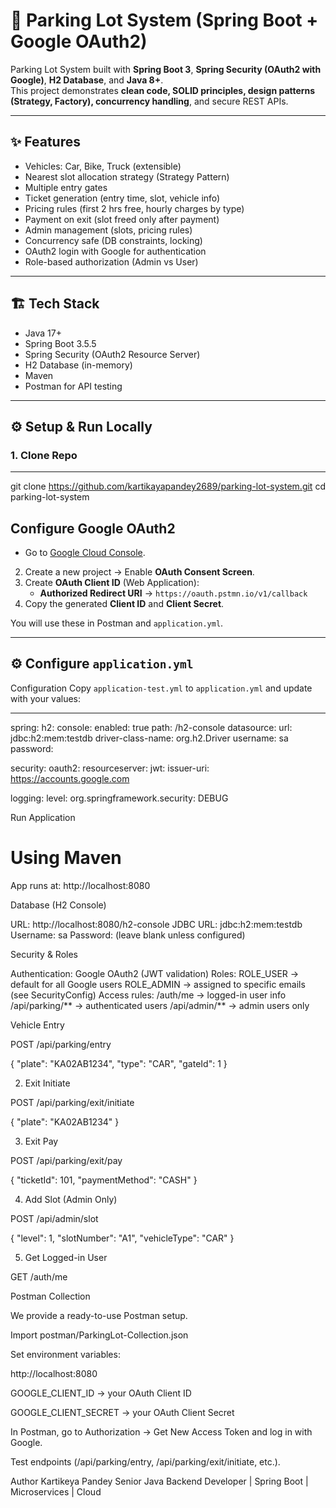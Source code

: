 # 🚗 Parking Lot System (Spring Boot + Google OAuth2)

Parking Lot System built with **Spring Boot 3**, **Spring Security (OAuth2 with Google)**, **H2 Database**, and **Java 8+**.  
This project demonstrates **clean code, SOLID principles, design patterns (Strategy, Factory), concurrency handling**, and secure REST APIs.

---

## ✨ Features
- Vehicles: Car, Bike, Truck (extensible)
- Nearest slot allocation strategy (Strategy Pattern)
- Multiple entry gates
- Ticket generation (entry time, slot, vehicle info)
- Pricing rules (first 2 hrs free, hourly charges by type)
- Payment on exit (slot freed only after payment)
- Admin management (slots, pricing rules)
- Concurrency safe (DB constraints, locking)
- OAuth2 login with Google for authentication
- Role-based authorization (Admin vs User)

---

## 🏗️ Tech Stack
- Java 17+
- Spring Boot 3.5.5
- Spring Security (OAuth2 Resource Server)
- H2 Database (in-memory)
- Maven
- Postman for API testing

---

## ⚙️ Setup & Run Locally

### 1. Clone Repo

---
git clone https://github.com/kartikayapandey2689/parking-lot-system.git
cd parking-lot-system

## Configure Google OAuth2

- Go to [Google Cloud Console](https://console.cloud.google.com/).
2. Create a new project → Enable **OAuth Consent Screen**.
3. Create **OAuth Client ID** (Web Application):
   - **Authorized Redirect URI** → `https://oauth.pstmn.io/v1/callback`
4. Copy the generated **Client ID** and **Client Secret**.


You will use these in Postman and `application.yml`.

---

## ⚙️ Configure `application.yml`
Configuration
Copy `application-test.yml` to `application.yml` and update with your values:

---
spring:
  h2:
    console:
      enabled: true
      path: /h2-console
  datasource:
    url: jdbc:h2:mem:testdb
    driver-class-name: org.h2.Driver
    username: sa
    password:

  security:
    oauth2:
      resourceserver:
        jwt:
          issuer-uri: https://accounts.google.com

logging:
  level:
    org.springframework.security: DEBUG


Run Application
# Using Maven
App runs at: http://localhost:8080

Database (H2 Console)

URL: http://localhost:8080/h2-console
JDBC URL: jdbc:h2:mem:testdb
Username: sa
Password: (leave blank unless configured)


Security & Roles

Authentication: Google OAuth2 (JWT validation)
Roles:
ROLE_USER → default for all Google users
ROLE_ADMIN → assigned to specific emails (see SecurityConfig)
Access rules:
/auth/me → logged-in user info
/api/parking/** → authenticated users
/api/admin/** → admin users only

Vehicle Entry

POST /api/parking/entry

{
  "plate": "KA02AB1234",
  "type": "CAR",
  "gateId": 1
}

2. Exit Initiate

POST /api/parking/exit/initiate

{
  "plate": "KA02AB1234"
}

3. Exit Pay

POST /api/parking/exit/pay

{
  "ticketId": 101,
  "paymentMethod": "CASH"
}

4. Add Slot (Admin Only)

POST /api/admin/slot

{
  "level": 1,
  "slotNumber": "A1",
  "vehicleType": "CAR"
}

5. Get Logged-in User

GET /auth/me

Postman Collection

We provide a ready-to-use Postman setup.

Import postman/ParkingLot-Collection.json

Set environment variables:

http://localhost:8080

GOOGLE_CLIENT_ID → your OAuth Client ID

GOOGLE_CLIENT_SECRET → your OAuth Client Secret

In Postman, go to Authorization → Get New Access Token and log in with Google.

Test endpoints (/api/parking/entry, /api/parking/exit/initiate, etc.).


Author
Kartikeya Pandey
Senior Java Backend Developer | Spring Boot | Microservices | Cloud